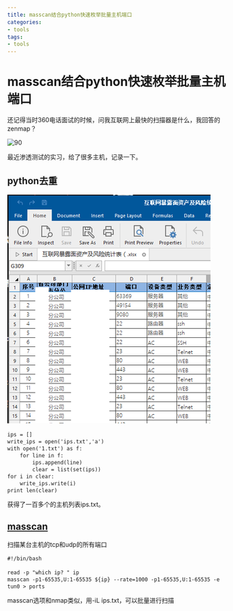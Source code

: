 ```yaml
---
title: masscan结合python快速枚举批量主机端口
categories:
- tools
tags:
- tools
---
```

masscan结合python快速枚举批量主机端口
===

还记得当时360电话面试的时候，问我互联网上最快的扫描器是什么，我回答的zenmap？

![90](https://raw.githubusercontent.com/Whale3070/Whale3070.github.io/master/images/01-09/90.jpeg)

最近渗透测试的实习，给了很多主机，记录一下。

## python去重

![1](https://raw.githubusercontent.com/Whale3070/Whale3070.github.io/master/images/01-09/1.PNG)

```
ips = []
write_ips = open('ips.txt','a')
with open('1.txt') as f:
	for line in f:
		ips.append(line)
		clear = list(set(ips))
for i in clear:
	write_ips.write(i)
print len(clear)
```
获得了一百多个的主机列表ips.txt。

## [masscan](http://www.4hou.com/tools/8251.html)

扫描某台主机的tcp和udp的所有端口
```
#!/bin/bash

read -p "which ip? " ip
masscan -p1-65535,U:1-65535 ${ip} --rate=1000 -p1-65535,U:1-65535 -e tun0 > ports
```
masscan选项和nmap类似，用-iL ips.txt，可以批量进行扫描
